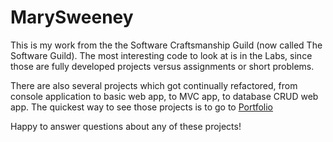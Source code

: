 # MarySweeney

This is my work from the the Software Craftsmanship Guild (now called The Software Guild). The most interesting code to look at is in the Labs, since those are fully developed projects versus assignments or short problems.  

There are also several projects which got continually refactored, from console application to basic web app, to MVC app, to database CRUD web app. The quickest way to see those projects is to go to [Portfolio](http://github.com/maere/Portfolio.)

Happy to answer questions about any of these projects!
